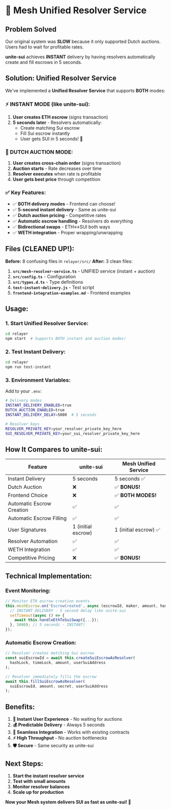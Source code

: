 # 🚀 Mesh Unified Resolver Service

## **Problem Solved**

Our original system was **SLOW** because it only supported Dutch auctions. Users had to wait for profitable rates.

**unite-sui** achieves **INSTANT** delivery by having resolvers automatically create and fill escrows in 5 seconds.

## **Solution: Unified Resolver Service**

We've implemented a **Unified Resolver Service** that supports **BOTH** modes:

### **⚡ INSTANT MODE (like unite-sui):**
1. **User creates ETH escrow** (signs transaction)
2. **5 seconds later** - Resolvers automatically:
   - Create matching Sui escrow
   - Fill Sui escrow instantly
   - User gets SUI in 5 seconds! 🚀

### **🏁 DUTCH AUCTION MODE:**
1. **User creates cross-chain order** (signs transaction)
2. **Auction starts** - Rate decreases over time
3. **Resolver executes** when rate is profitable
4. **User gets best price** through competition

### **✅ Key Features:**

- ✅ **BOTH delivery modes** - Frontend can choose!
- ✅ **5-second instant delivery** - Same as unite-sui
- ✅ **Dutch auction pricing** - Competitive rates
- ✅ **Automatic escrow handling** - Resolvers do everything
- ✅ **Bidirectional swaps** - ETH↔SUI both ways
- ✅ **WETH integration** - Proper wrapping/unwrapping

## **Files (CLEANED UP!):**

**Before:** 8 confusing files in `relayer/src/`
**After:** 3 clean files:

1. **`src/mesh-resolver-service.ts`** - UNIFIED service (instant + auction)
2. **`src/config.ts`** - Configuration
3. **`src/types.d.ts`** - Type definitions
4. **`test-instant-delivery.js`** - Test script
5. **`frontend-integration-examples.md`** - Frontend examples

## **Usage:**

### **1. Start Unified Resolver Service:**
```bash
cd relayer
npm start  # Supports BOTH instant and auction modes!
```

### **2. Test Instant Delivery:**
```bash
cd relayer
npm run test-instant
```

### **3. Environment Variables:**
Add to your `.env`:
```bash
# Delivery modes
INSTANT_DELIVERY_ENABLED=true
DUTCH_AUCTION_ENABLED=true
INSTANT_DELIVERY_DELAY=5000  # 5 seconds

# Resolver keys
RESOLVER_PRIVATE_KEY=your_resolver_private_key_here
SUI_RESOLVER_PRIVATE_KEY=your_sui_resolver_private_key_here
```

## **How It Compares to unite-sui:**

| Feature | unite-sui | Mesh Unified Service |
|---------|-----------|---------------------|
| Instant Delivery | 5 seconds | 5 seconds ✅ |
| Dutch Auction | ❌ | ✅ **BONUS!** |
| Frontend Choice | ❌ | ✅ **BOTH MODES!** |
| Automatic Escrow Creation | ✅ | ✅ |
| Automatic Escrow Filling | ✅ | ✅ |
| User Signatures | 1 (initial escrow) | 1 (initial escrow) ✅ |
| Resolver Automation | ✅ | ✅ |
| WETH Integration | ✅ | ✅ |
| Competitive Pricing | ❌ | ✅ **BONUS!** |

## **Technical Implementation:**

### **Event Monitoring:**
```typescript
// Monitor ETH escrow creation events
this.meshEscrow.on('EscrowCreated', async (escrowId, maker, amount, hashLock, timeLock) => {
  // INSTANT DELIVERY - 5 second delay like unite-sui
  setTimeout(async () => {
    await this.handleEthToSuiSwap({...});
  }, 5000); // 5 seconds - INSTANT!
});
```

### **Automatic Escrow Creation:**
```typescript
// Resolver creates matching Sui escrow
const suiEscrowId = await this.createSuiEscrowAsResolver(
  hashLock, timeLock, amount, userSuiAddress
);

// Resolver immediately fills the escrow
await this.fillSuiEscrowAsResolver(
  suiEscrowId, amount, secret, userSuiAddress
);
```

## **Benefits:**

1. **🚀 Instant User Experience** - No waiting for auctions
2. **💰 Predictable Delivery** - Always 5 seconds
3. **🔄 Seamless Integration** - Works with existing contracts
4. **⚡ High Throughput** - No auction bottlenecks
5. **🛡️ Secure** - Same security as unite-sui

## **Next Steps:**

1. **Start the instant resolver service**
2. **Test with small amounts**
3. **Monitor resolver balances**
4. **Scale up for production**

**Now your Mesh system delivers SUI as fast as unite-sui! 🎉**